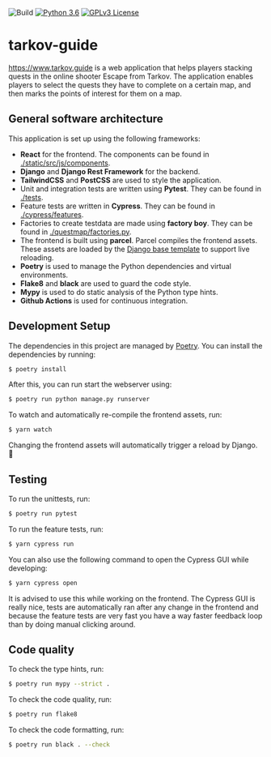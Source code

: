 ![Build](https://github.com/jordyvanvorselen/tarkov-guide/actions/workflows/ci.yml/badge.svg)
[![Python 3.6](https://img.shields.io/badge/python-3.10.5-blue.svg)](https://www.python.org/downloads/release/python-3105/)
[![GPLv3 License](https://img.shields.io/badge/License-GPL%20v3-yellow.svg)](https://opensource.org/licenses/)

# tarkov-guide

https://www.tarkov.guide is a web application that helps players stacking quests in the online shooter Escape from Tarkov. The application enables players to select the quests they have to complete on a certain map, and then marks the points of interest for them on a map.

## General software architecture

This application is set up using the following frameworks:

* **React** for the frontend. The components can be found in [./static/src/js/components](./static/src/js/components).
* **Django** and **Django Rest Framework** for the backend.
* **TailwindCSS** and **PostCSS** are used to style the application.
* Unit and integration tests are written using **Pytest**. They can be found in [./tests](./tests).
* Feature tests are written in **Cypress**. They can be found in [./cypress/features](./cypress/features).
* Factories to create testdata are made using **factory boy**. They can be found in [./questmap/factories.py](./questmap/factories.py).
* The frontend is built using **parcel**. Parcel compiles the frontend assets. These assets are loaded by the [Django base template](./questmap/templates/base.html) to support live reloading.
* **Poetry** is used to manage the Python dependencies and virtual environments.
* **Flake8** and **black** are used to guard the code style.
* **Mypy** is used to do static analysis of the Python type hints.
* **Github Actions** is used for continuous integration.

## Development Setup

The dependencies in this project are managed by [Poetry](https://python-poetry.org/). You can install the dependencies by running:

```bash
$ poetry install
```

After this, you can run start the webserver using:

```bash
$ poetry run python manage.py runserver
```

To watch and automatically re-compile the frontend assets, run:

```bash
$ yarn watch
```

Changing the frontend assets will automatically trigger a reload by Django. :rocket:

## Testing

To run the unittests, run:

```bash
$ poetry run pytest
```

To run the feature tests, run:

```bash
$ yarn cypress run
```

You can also use the following command to open the Cypress GUI while developing:

```bash
$ yarn cypress open
```

It is advised to use this while working on the frontend. The Cypress GUI is really nice, tests are automatically ran after any change in the frontend and because the feature tests are very fast you have a way faster feedback loop than by doing manual clicking around.

## Code quality

To check the type hints, run:

```bash
$ poetry run mypy --strict .
```

To check the code quality, run:

```bash
$ poetry run flake8
```

To check the code formatting, run:

```bash
$ poetry run black . --check
```
